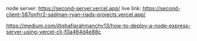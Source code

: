 node server: https://second-server.vercel.app/
live link: https://second-client-587onfrr2-sadman-ryan-riads-projects.vercel.app/

https://medium.com/@shafiarahmanchy13/how-to-deploy-a-node-express-server-using-vercel-cli-f0a464d4e88c
